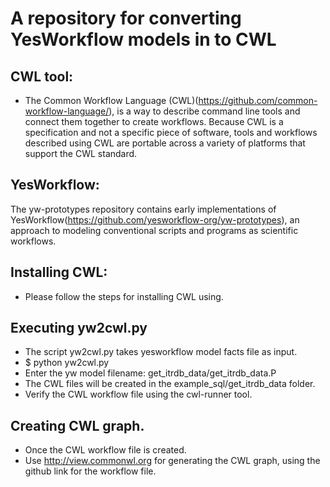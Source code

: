 # A repository for converting YesWorkflow models in to CWL

## CWL tool: 
* The Common Workflow Language (CWL)(https://github.com/common-workflow-language/), is a way to describe command line tools and connect them together to create workflows. Because CWL is a specification and not a specific piece of software, tools and workflows described using CWL are portable across a variety of platforms that support the CWL standard. 

## YesWorkflow: 
The yw-prototypes repository contains early implementations of YesWorkflow(https://github.com/yesworkflow-org/yw-prototypes), an approach to modeling conventional scripts and programs as scientific workflows. 

## Installing CWL: 

* Please follow the steps for installing CWL using. 


## 

## Executing yw2cwl.py 

* The script yw2cwl.py takes yesworkflow model facts file as input.  
* $ python yw2cwl.py  
* Enter the yw model filename:  get_itrdb_data/get_itrdb_data.P
* The CWL files will be created in the example_sql/get_itrdb_data folder. 
* Verify the CWL workflow file using the cwl-runner tool. 


## Creating CWL graph. 

* Once the CWL workflow file is created. 
* Use http://view.commonwl.org for generating the CWL graph, using the github link for the workflow file. 